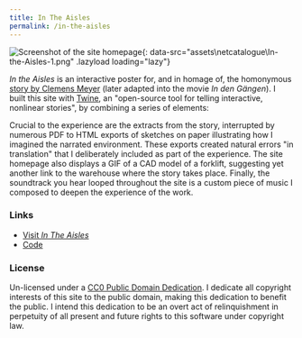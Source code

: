 ```yaml
---
title: In The Aisles
permalink: /in-the-aisles
---
```

![Screenshot of the site homepage](){: data-src="assets\netcatalogue\In-the-Aisles-1.png" .lazyload loading="lazy"}

_In the Aisles_ is an interactive poster for, and in homage of, the homonymous [story by Clemens Meyer](https://www.thewhitereview.org/fiction/in-the-aisles/) (later adapted into the movie _In den Gängen_). I built this site with [Twine](https://twinery.org/), an "open-source tool for telling interactive, nonlinear stories", by combining a series of elements:

Crucial to the experience are the extracts from the story, interrupted by numerous PDF to HTML exports of sketches on paper illustrating how I imagined the narrated environment. These exports created natural errors "in translation" that I deliberately included as part of the experience. The site homepage also displays a GIF of a CAD model of a forklift, suggesting yet another link to the warehouse where the story takes place. Finally, the soundtrack you hear looped throughout the site is a custom piece of music I composed to deepen the experience of the work.

### Links

* [Visit _In The Aisles_](https://francescoimola.github.io/In-The-Aisles/)
* [Code](https://github.com/francescoimola/In-The-Aisles)

### License

Un-licensed under a [CC0 Public Domain Dedication](https://creativecommons.org/publicdomain/zero/1.0/). I dedicate all copyright interests of this site to the public domain, making this dedication to benefit the public. I intend this dedication to be an overt act of relinquishment in perpetuity of all present and future rights to this software under copyright law.